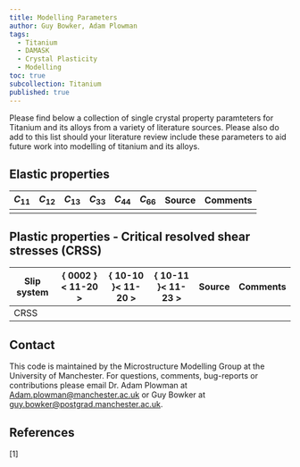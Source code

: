 ```yaml
---
title: Modelling Parameters
author: Guy Bowker, Adam Plowman
tags:
  - Titanium
  - DAMASK
  - Crystal Plasticity
  - Modelling
toc: true
subcollection: Titanium
published: true
---
```


Please find below a collection of single crystal property paramteters for Titanium and its alloys from a variety of literature sources.
Please also do add to this list should your literature review include these parameters to aid future work into modelling of titanium and its alloys.

## Elastic properties

| $C_{11}$ | $C_{12}$ | $C_{13}$ | $C_{33}$ | $C_{44}$ | $C_{66}$ | Source | Comments |
| -------- |  ------- | -------- | -------- | -------- | -------- | ------ | -------- |
|          |          |          |          |          |          |        |          |

## Plastic properties - Critical resolved shear stresses (CRSS)

| Slip system | \{ 0002 \}\< 11-20 \> | \{ 10-10 \}\< 11-20 \> | \{ 10-11 \}\< 11-23 \> | Source | Comments |
| ----------- | --------------------- |  --------------------- | ---------------------- | ------ | -------- |
|    CRSS     |                       |                        |                        |        |          |

## Contact

This code is maintained by the Microstructure Modelling Group at the University of Manchester. For questions, comments, bug-reports or contributions please email Dr. Adam Plowman at [Adam.plowman@manchester.ac.uk](mailto:Adam.plowman@manchester.ac.uk) or Guy Bowker at [guy.bowker@postgrad.manchester.ac.uk](mailto:guy.bowker@postgrad.manchester.ac.uk).

## References

[1] 
